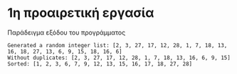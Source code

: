 # 1η προαιρετική εργασία 

Παράδειγμα εξόδου του προγράμματος
```
Generated a random integer list: [2, 3, 27, 17, 12, 28, 1, 7, 18, 13, 16, 18, 27, 13, 6, 9, 15, 18, 16, 6]
Without duplicates: [2, 3, 27, 17, 12, 28, 1, 7, 18, 13, 16, 6, 9, 15]
Sorted: [1, 2, 3, 6, 7, 9, 12, 13, 15, 16, 17, 18, 27, 28]
```